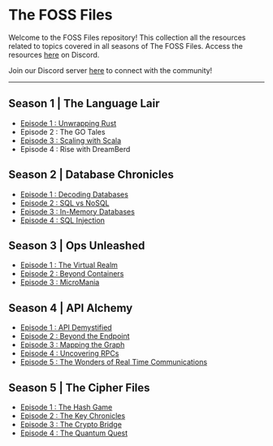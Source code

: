 
# The FOSS Files

Welcome to the FOSS Files repository! This collection all the resources related to topics covered in all seasons of The FOSS Files. Access the resources [here](https://discord.com/channels/858633411714482177/1152855500229202000) on Discord.



Join our Discord server [here](https://discord.wcewlug.org/join) to connect with the community!


---


## Season 1 | The Language Lair
  - [Episode 1 : Unwrapping Rust](./S1-The%20Language%20Lair/S1E1-Unwrapping%20Rust.pdf)
  - Episode 2 : The GO Tales
  - [Episode 3 : Scaling with Scala](./S1-The%20Language%20Lair/S1E3-Scaling%20with%20Scala.pdf)
  - Episode 4 : Rise with DreamBerd

## Season 2 | Database Chronicles
  - [Episode 1 : Decoding Databases](./S2-Database%20Chronicles/S2E1-Decoding%20Databases.pdf)
  - [Episode 2 : SQL vs NoSQL](./S2-Database%20Chronicles/S2E2-SQL%20vs%20NoSQL.pdf)
  - [Episode 3 : In-Memory Databases](./S2-Database%20Chronicles/S2E3-In%20Memory%20Databases.pdf)
  - [Episode 4 : SQL Injection](./S2-Database%20Chronicles/S2E4-SQL%20Injection.pdf)

## Season 3 | Ops Unleashed
  - [Episode 1 : The Virtual Realm](./S3-Ops%20Unleashed/S3E1-The%20Virtual%20Realm.pdf)
  - [Episode 2 : Beyond Containers](./S3-Ops%20Unleashed/S3E2-%20Beyond%20Containers.pdf)
  - [Episode 3 : MicroMania](./S3-Ops%20Unleashed/S3E3%20-%20MicroMania.pdf)

## Season 4 | API Alchemy
  - [Episode 1 : API Demystified](./S4-API%20Alchemy/S4E1-API%20Demystified.pdf)
  - [Episode 2 : Beyond the Endpoint](./S4-API%20Alchemy/S4E2-Beyond%20the%20Endpoint.pdf)
  - [Episode 3 : Mapping the Graph](./S4-API%20Alchemy/S4E3-Mapping%20the%20Graph.pdf)
  - [Episode 4 : Uncovering RPCs](./S4-API%20Alchemy/S4E4-Uncovering%20RPCs.pdf)
  - [Episode 5 : The Wonders of Real Time Communications](./S4-API%20Alchemy/S4E5-The%20Wonders%20of%20Real%20Time%20Systems.pdf)

## Season 5 | The Cipher Files
  - [Episode 1 : The Hash Game](./S5-The%20Cipher%20Files/S5E1-The%20Hash%20Game.pdf)
  - [Episode 2 : The Key Chronicles](./S5-The%20Cipher%20Files/S5E2-The%20Key%20Chronicles.pdf)
  - [Episode 3 : The Crypto Bridge](./S5-The%20Cipher%20Files/S5E3-The%20Crypto%20Bridge.pdf)
  - [Episode 4 : The Quantum Quest](./S5-The%20Cipher%20Files/S5E4-The%20Quantum%20Quest.pdf)
